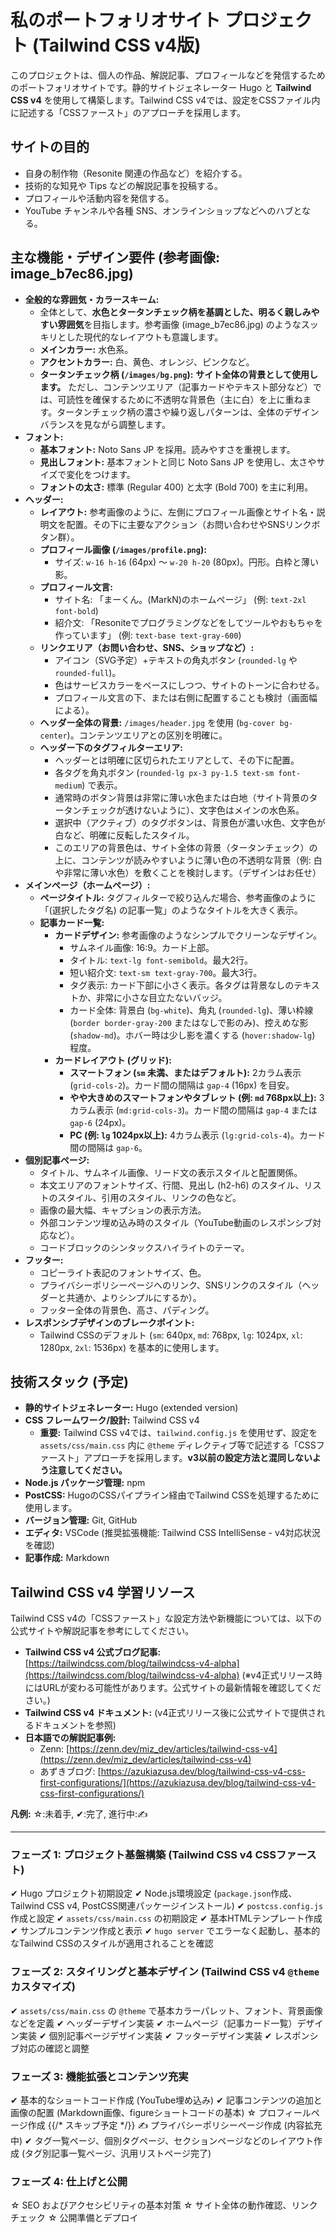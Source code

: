 # 私のポートフォリオサイト プロジェクト (Tailwind CSS v4版)

このプロジェクトは、個人の作品、解説記事、プロフィールなどを発信するためのポートフォリオサイトです。静的サイトジェネレーター Hugo と **Tailwind CSS v4** を使用して構築します。Tailwind CSS v4では、設定をCSSファイル内に記述する「CSSファースト」のアプローチを採用します。

## サイトの目的

- 自身の制作物（Resonite 関連の作品など）を紹介する。
- 技術的な知見や Tips などの解説記事を投稿する。
- プロフィールや活動内容を発信する。
- YouTube チャンネルや各種 SNS、オンラインショップなどへのハブとなる。

## 主な機能・デザイン要件 (参考画像: image_b7ec86.jpg)

- **全般的な雰囲気・カラースキーム:**
  - 全体として、**水色とタータンチェック柄を基調とした、明るく親しみやすい雰囲気**を目指します。参考画像 (image_b7ec86.jpg) のようなスッキリとした現代的なレイアウトも意識します。
  - **メインカラー:** 水色系。
  - **アクセントカラー:** 白、黄色、オレンジ、ピンクなど。
  - **タータンチェック柄 (`/images/bg.png`):** **サイト全体の背景として使用します。** ただし、コンテンツエリア（記事カードやテキスト部分など）では、可読性を確保するために不透明な背景色（主に白）を上に重ねます。タータンチェック柄の濃さや繰り返しパターンは、全体のデザインバランスを見ながら調整します。
- **フォント:**
  - **基本フォント:** Noto Sans JP を採用。読みやすさを重視します。
  - **見出しフォント:** 基本フォントと同じ Noto Sans JP を使用し、太さやサイズで変化をつけます。
  - **フォントの太さ:** 標準 (Regular 400) と太字 (Bold 700) を主に利用。
- **ヘッダー:**
    - **レイアウト:** 参考画像のように、左側にプロフィール画像とサイト名・説明文を配置。その下に主要なアクション（お問い合わせやSNSリンクボタン群）。
    - **プロフィール画像 (`/images/profile.png`):**
        - サイズ: `w-16 h-16` (64px) ～ `w-20 h-20` (80px)。円形。白枠と薄い影。
    - **プロフィール文言:**
        - サイト名: 「まーくん。(MarkN)のホームページ」 (例: `text-2xl font-bold`)
        - 紹介文: 「Resoniteでプログラミングなどをしてツールやおもちゃを作っています」 (例: `text-base text-gray-600`)
    - **リンクエリア（お問い合わせ、SNS、ショップなど）:**
        - アイコン（SVG予定）+テキストの角丸ボタン (`rounded-lg` や `rounded-full`)。
        - 色はサービスカラーをベースにしつつ、サイトのトーンに合わせる。
        - プロフィール文言の下、または右側に配置することも検討（画面幅による）。
    - **ヘッダー全体の背景:** `/images/header.jpg` を使用 (`bg-cover bg-center`)。コンテンツエリアとの区別を明確に。
    - **ヘッダー下のタグフィルターエリア:**
        - ヘッダーとは明確に区切られたエリアとして、その下に配置。
        - 各タグを角丸ボタン (`rounded-lg px-3 py-1.5 text-sm font-medium`) で表示。
        - 通常時のボタン背景は非常に薄い水色または白地（サイト背景のタータンチェックが透けないように）、文字色はメインの水色系。
        - 選択中（アクティブ）のタグボタンは、背景色が濃い水色、文字色が白など、明確に反転したスタイル。
        - このエリアの背景色は、サイト全体の背景（タータンチェック）の上に、コンテンツが読みやすいように薄い色の不透明な背景（例: 白や非常に薄い水色）を敷くことを検討します。（デザインはお任せ）
- **メインページ（ホームページ）:**
    - **ページタイトル:** タグフィルターで絞り込んだ場合、参考画像のように「(選択したタグ名) の記事一覧」のようなタイトルを大きく表示。
    - **記事カード一覧:**
        - **カードデザイン:** 参考画像のようなシンプルでクリーンなデザイン。
            - サムネイル画像: 16:9。カード上部。
            - タイトル: `text-lg font-semibold`。最大2行。
            - 短い紹介文: `text-sm text-gray-700`。最大3行。
            - タグ表示: カード下部に小さく表示。各タグは背景なしのテキストか、非常に小さな目立たないバッジ。
            - カード全体: 背景白 (`bg-white`)、角丸 (`rounded-lg`)、薄い枠線 (`border border-gray-200` またはなしで影のみ)、控えめな影 (`shadow-md`)。ホバー時は少し影を濃くする (`hover:shadow-lg`) 程度。
        - **カードレイアウト (グリッド):**
            - **スマートフォン (`sm` 未満、またはデフォルト):** 2カラム表示 (`grid-cols-2`)。カード間の間隔は `gap-4` (16px) を目安。
            - **やや大きめのスマートフォンやタブレット (例: `md` 768px以上):** 3カラム表示 (`md:grid-cols-3`)。カード間の間隔は `gap-4` または `gap-6` (24px)。
            - **PC (例: `lg` 1024px以上):** 4カラム表示 (`lg:grid-cols-4`)。カード間の間隔は `gap-6`。
- **個別記事ページ:**
    - タイトル、サムネイル画像、リード文の表示スタイルと配置関係。
    - 本文エリアのフォントサイズ、行間、見出し (h2-h6) のスタイル、リストのスタイル、引用のスタイル、リンクの色など。
    - 画像の最大幅、キャプションの表示方法。
    - 外部コンテンツ埋め込み時のスタイル（YouTube動画のレスポンシブ対応など）。
    - コードブロックのシンタックスハイライトのテーマ。
- **フッター:**
    - コピーライト表記のフォントサイズ、色。
    - プライバシーポリシーページへのリンク、SNSリンクのスタイル（ヘッダーと共通か、よりシンプルにするか）。
    - フッター全体の背景色、高さ、パディング。
- **レスポンシブデザインのブレークポイント:**
    - Tailwind CSSのデフォルト (`sm`: 640px, `md`: 768px, `lg`: 1024px, `xl`: 1280px, `2xl`: 1536px) を基本的に使用します。

## 技術スタック (予定)

- **静的サイトジェネレーター:** Hugo (extended version)
- **CSS フレームワーク/設計:** Tailwind CSS v4
  - **重要:** Tailwind CSS v4では、`tailwind.config.js` を使用せず、設定を `assets/css/main.css` 内に `@theme` ディレクティブ等で記述する「CSSファースト」アプローチを採用します。**v3以前の設定方法と混同しないよう注意してください。**
- **Node.js パッケージ管理:** npm
- **PostCSS:** HugoのCSSパイプライン経由でTailwind CSSを処理するために使用します。
- **バージョン管理:** Git, GitHub
- **エディタ:** VSCode (推奨拡張機能: Tailwind CSS IntelliSense - v4対応状況を確認)
- **記事作成:** Markdown

## Tailwind CSS v4 学習リソース

Tailwind CSS v4の「CSSファースト」な設定方法や新機能については、以下の公式サイトや解説記事を参考にしてください。

- **Tailwind CSS v4 公式ブログ記事:** [https://tailwindcss.com/blog/tailwindcss-v4-alpha](https://tailwindcss.com/blog/tailwindcss-v4-alpha) (※v4正式リリース時にはURLが変わる可能性があります。公式サイトの最新情報を確認してください。)
- **Tailwind CSS v4 ドキュメント:** (v4正式リリース後に公式サイトで提供されるドキュメントを参照)
- **日本語での解説記事例:**
  - Zenn: [https://zenn.dev/miz_dev/articles/tailwind-css-v4](https://zenn.dev/miz_dev/articles/tailwind-css-v4)
  - あずきブログ: [https://azukiazusa.dev/blog/tailwind-css-v4-css-first-configurations/](https://azukiazusa.dev/blog/tailwind-css-v4-css-first-configurations/)

**凡例:** ☆:未着手, ✔:完了, 進行中:✍️

---

### フェーズ 1: プロジェクト基盤構築 (Tailwind CSS v4 CSSファースト)
✔ Hugo プロジェクト初期設定
✔ Node.js環境設定 (`package.json`作成、Tailwind CSS v4, PostCSS関連パッケージインストール)
✔ `postcss.config.js` 作成と設定
✔ `assets/css/main.css` の初期設定
✔ 基本HTMLテンプレート作成
✔ サンプルコンテンツ作成と表示
✔ `hugo server` でエラーなく起動し、基本的なTailwind CSSのスタイルが適用されることを確認

### フェーズ 2: スタイリングと基本デザイン (Tailwind CSS v4 `@theme` カスタマイズ)
✔ `assets/css/main.css` の `@theme` で基本カラーパレット、フォント、背景画像などを定義
✔ ヘッダーデザイン実装
✔ ホームページ（記事カード一覧）デザイン実装
✔ 個別記事ページデザイン実装
✔ フッターデザイン実装
✔ レスポンシブ対応の確認と調整

### フェーズ 3: 機能拡張とコンテンツ充実
✔ 基本的なショートコード作成 (YouTube埋め込み)
✔ 記事コンテンツの追加と画像の配置 (Markdown画像、figureショートコードの基本)
☆ プロフィールページ作成 {{/* スキップ予定 */}}
✍️ プライバシーポリシーページ作成 (内容拡充中)
✔ タグ一覧ページ、個別タグページ、セクションページなどのレイアウト作成 (タグ別記事一覧ページ、汎用リストページ完了)

### フェーズ 4: 仕上げと公開
☆ SEO およびアクセシビリティの基本対策
☆ サイト全体の動作確認、リンクチェック
☆ 公開準備とデプロイ